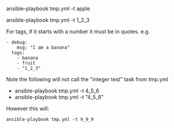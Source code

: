 ansible-playbook tmp.yml -t apple

ansible-playbook tmp.yml -t 1_2_3





For tags, if it starts with a number it must be in quotes. e.g.

    - debug:
        msg: "I am a banana"
      tags:
        - banana
        - fruit
        - "1_2_3"


Note the following will not call the "integer test" task from tmp.yml
<ul>
<li>ansible-playbook tmp.yml -t 4_5_6</li>
<li>ansible-playbook tmp.yml -t "4_5_6"</li>
</ul>

However this will:

    ansible-playbook tmp.yml -t 9_9_9

